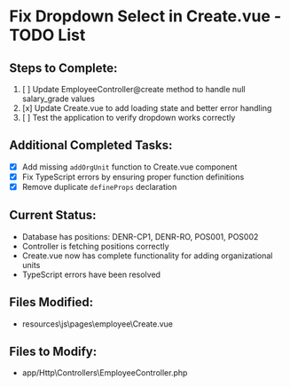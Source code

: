 # Fix Dropdown Select in Create.vue - TODO List

## Steps to Complete:

1. [ ] Update EmployeeController@create method to handle null salary_grade values
2. [x] Update Create.vue to add loading state and better error handling
3. [ ] Test the application to verify dropdown works correctly

## Additional Completed Tasks:
- [x] Add missing `addOrgUnit` function to Create.vue component
- [x] Fix TypeScript errors by ensuring proper function definitions
- [x] Remove duplicate `defineProps` declaration

## Current Status:
- Database has positions: DENR-CP1, DENR-RO, POS001, POS002
- Controller is fetching positions correctly
- Create.vue now has complete functionality for adding organizational units
- TypeScript errors have been resolved

## Files Modified:
- resources\js\pages\employee\Create.vue

## Files to Modify:
- app/Http\Controllers\EmployeeController.php

